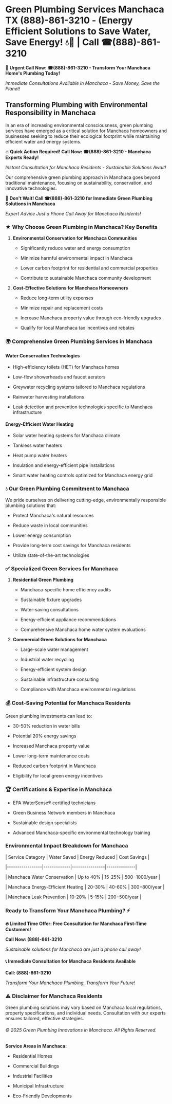 # Green Plumbing Services Manchaca TX (888)-861-3210 - (Energy Efficient Solutions to Save Water, Save Energy! 💧🌿 | Call ☎(888)-861-3210

🚨 **Urgent Call Now: ☎(888)-861-3210 - Transform Your Manchaca Home's Plumbing Today!**
*Immediate Consultations Available in Manchaca - Save Money, Save the Planet!*

## Transforming Plumbing with Environmental Responsibility in Manchaca

In an era of increasing environmental consciousness, green plumbing services have emerged as a critical solution for Manchaca homeowners and businesses seeking to reduce their ecological footprint while maintaining efficient water and energy systems. 

🔥 **Quick Action Required! Call Now: ☎(888)-861-3210 - Manchaca Experts Ready!**
*Instant Consultation for Manchaca Residents - Sustainable Solutions Await!*

Our comprehensive green plumbing approach in Manchaca goes beyond traditional maintenance, focusing on sustainability, conservation, and innovative technologies.

🚨 **Don't Wait! Call ☎(888)-861-3210 for Immediate Green Plumbing Solutions in Manchaca**
*Expert Advice Just a Phone Call Away for Manchaca Residents!*

### ★ Why Choose Green Plumbing in Manchaca? Key Benefits

1. **Environmental Conservation for Manchaca Communities** 
   - Significantly reduce water and energy consumption
   - Minimize harmful environmental impact in Manchaca
   - Lower carbon footprint for residential and commercial properties
   - Contribute to sustainable Manchaca community development

2. **Cost-Effective Solutions for Manchaca Homeowners** 
   - Reduce long-term utility expenses
   - Minimize repair and replacement costs
   - Increase Manchaca property value through eco-friendly upgrades
   - Qualify for local Manchaca tax incentives and rebates

### 🌍 Comprehensive Green Plumbing Services in Manchaca

#### Water Conservation Technologies
- High-efficiency toilets (HET) for Manchaca homes
- Low-flow showerheads and faucet aerators
- Greywater recycling systems tailored to Manchaca regulations
- Rainwater harvesting installations
- Leak detection and prevention technologies specific to Manchaca infrastructure

#### Energy-Efficient Water Heating
- Solar water heating systems for Manchaca climate
- Tankless water heaters
- Heat pump water heaters
- Insulation and energy-efficient pipe installations
- Smart water heating controls optimized for Manchaca energy grid

### 💧 Our Green Plumbing Commitment to Manchaca

We pride ourselves on delivering cutting-edge, environmentally responsible plumbing solutions that:
- Protect Manchaca's natural resources
- Reduce waste in local communities
- Lower energy consumption
- Provide long-term cost savings for Manchaca residents
- Utilize state-of-the-art technologies

### ✅ Specialized Green Services for Manchaca

1. **Residential Green Plumbing**
   - Manchaca-specific home efficiency audits
   - Sustainable fixture upgrades
   - Water-saving consultations
   - Energy-efficient appliance recommendations
   - Comprehensive Manchaca home water system evaluations

2. **Commercial Green Solutions for Manchaca**
   - Large-scale water management
   - Industrial water recycling
   - Energy-efficient system design
   - Sustainable infrastructure consulting
   - Compliance with Manchaca environmental regulations

### 💰 Cost-Saving Potential for Manchaca Residents

Green plumbing investments can lead to:
- 30-50% reduction in water bills
- Potential 20% energy savings
- Increased Manchaca property value
- Lower long-term maintenance costs
- Reduced carbon footprint in Manchaca
- Eligibility for local green energy incentives

### 🏆 Certifications & Expertise in Manchaca

- EPA WaterSense® certified technicians
- Green Business Network members in Manchaca
- Sustainable design specialists
- Advanced Manchaca-specific environmental technology training

### Environmental Impact Breakdown for Manchaca

| Service Category | Water Saved | Energy Reduced | Cost Savings |
|-----------------|-------------|----------------|--------------|
| Manchaca Water Conservation | Up to 40% | 15-25% | $500-$1000/year |
| Manchaca Energy-Efficient Heating | 20-30% | 40-60% | $300-$800/year |
| Manchaca Leak Prevention | 10-20% | 5-15% | $200-$500/year |

### Ready to Transform Your Manchaca Plumbing? ⚡

**🔥 Limited Time Offer: Free Consultation for Manchaca First-Time Customers!**

**Call Now: (888)-861-3210**
*Sustainable solutions for Manchaca are just a phone call away!*

#### 📞 Immediate Consultation for Manchaca Residents Available

**Call: (888)-861-3210**
*Transform Your Manchaca Plumbing, Transform Your Future!*

### ⚠️ Disclaimer for Manchaca Residents

Green plumbing solutions may vary based on Manchaca local regulations, property specifications, and individual needs. Consultation with our experts ensures tailored, effective strategies.

###### © 2025 Green Plumbing Innovations in Manchaca. All Rights Reserved.

**Service Areas in Manchaca:** 
- Residential Homes
- Commercial Buildings
- Industrial Facilities
- Municipal Infrastructure
- Eco-Friendly Developments